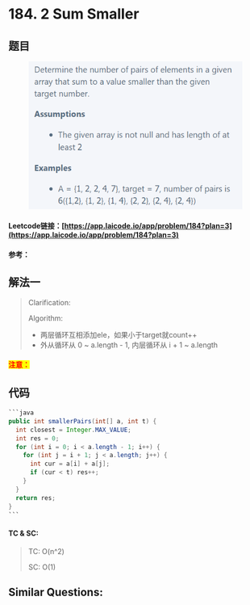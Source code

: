 # 184. 2 Sum Smaller

## 题目

<figure><img src="../../.gitbook/assets/image (5) (4).png" alt=""><figcaption></figcaption></figure>

#### Leetcode链接：[https://app.laicode.io/app/problem/184?plan=3](https://app.laicode.io/app/problem/184?plan=3)

#### 参考：

## 解法一

> Clarification:&#x20;
>
> Algorithm:&#x20;
>
> * 两层循环互相添加ele，如果小于target就count++
> * 外从循环从 0 \~ a.length - 1, 内层循环从 i + 1 \~ a.length

#### <mark style="color:red;">注意：</mark>

## 代码

````java
```java
public int smallerPairs(int[] a, int t) {
  int closest = Integer.MAX_VALUE;
  int res = 0;
  for (int i = 0; i < a.length - 1; i++) {
    for (int j = i + 1; j < a.length; j++) {
      int cur = a[i] + a[j];
      if (cur < t) res++;
    }
  }
  return res;
}
```
````

#### TC & SC:&#x20;

> TC: O(n^2)
>
> SC: O(1)

## **Similar Questions:**&#x20;
